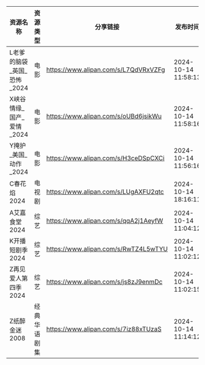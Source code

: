 | 资源名称              | 资源类型   | 分享链接                                 | 发布时间                |
| ----------------- | ------ | ------------------------------------ | ------------------- |
| L老爹的脑袋_英国_恐怖_2024 | 电影     | https://www.alipan.com/s/L7QdVRxVZFg | 2024-10-14 11:58:13 |
| X峡谷情缘_国产_爱情_2024  | 电影     | https://www.alipan.com/s/oUBd6jsikWu | 2024-10-14 11:58:16 |
| Y掩护_美国_动作_2024    | 电影     | https://www.alipan.com/s/H3ceDSpCXCi | 2024-10-14 11:56:16 |
| C春花焰2024          | 电视剧    | https://www.alipan.com/s/LUgAXFU2qtc | 2024-10-14 18:16:11 |
| A艾嘉食堂2024         | 综艺     | https://www.alipan.com/s/qqA2j1AeyfW | 2024-10-14 11:04:12 |
| K开播短剧季2024        | 综艺     | https://www.alipan.com/s/RwTZ4L5wTYU | 2024-10-14 11:02:12 |
| Z再见爱人第四季2024      | 综艺     | https://www.alipan.com/s/js8zJ9enmDc | 2024-10-14 11:02:15 |
| Z纸醉金迷2008         | 经典华语剧集 | https://www.alipan.com/s/7iz88xTUzaS | 2024-10-14 11:14:12 |
